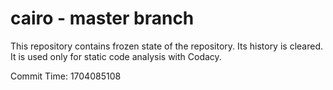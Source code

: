 # cairo - master branch

This repository contains frozen state of the repository.
Its history is cleared. It is used only for static code
analysis with Codacy.

Commit Time: 1704085108